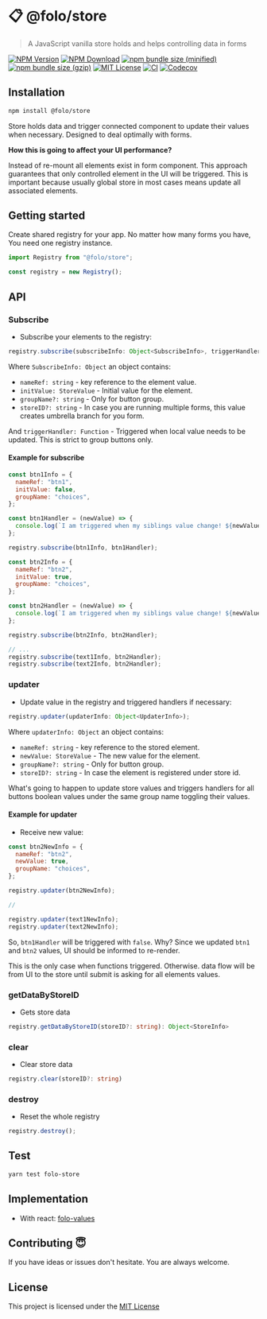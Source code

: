 # 📋 @folo/store

> A JavaScript vanilla store holds and helps controlling data in forms

<!-- prettier-ignore-start -->
[![NPM Version](https://img.shields.io/npm/v/@folo/store.svg)](https://www.npmjs.com/package/@folo/store)
[![NPM Download](https://img.shields.io/npm/dt/@folo/store.svg)](https://www.npmjs.com/package/@folo/store)
[![npm bundle size (minified)](https://img.shields.io/bundlephobia/min/react.svg)](https://www.npmjs.com/package/@folo/store)
[![npm bundle size (gzip)](https://img.shields.io/bundlephobia/minzip/react.svg)](https://www.npmjs.com/package/@folo/store)
[![MIT License](https://img.shields.io/github/license/mashape/apistatus.svg)](https://github.com/jalal246/folo/blob/master/packages/folo-store/LICENSE)
[![CI](https://img.shields.io/github/workflow/status/jalal246/folo/CI)](https://github.com/jalal246/folo/tree/master)
[![Codecov](https://img.shields.io/codecov/c/github/jalal246/folo.svg)](https://codecov.io/gh/jalal246/folo)
<!-- prettier-ignore-end -->

## Installation

```sh
npm install @folo/store
```

Store holds data and trigger connected component to update their values when
necessary. Designed to deal optimally with forms.

**How this is going to affect your UI performance?**

Instead of re-mount all elements exist in form component. This approach
guarantees that only controlled element in the UI will be triggered. This is
important because usually global store in most cases means update all associated
elements.

## Getting started

Create shared registry for your app. No matter how many forms you have, You need
one registry instance.

```js
import Registry from "@folo/store";

const registry = new Registry();
```

## API

### Subscribe

- Subscribe your elements to the registry:

```ts
registry.subscribe(subscribeInfo: Object<SubscribeInfo>, triggerHandler:? Function);
```

Where `SubscribeInfo: Object` an object contains:

- `nameRef: string` - key reference to the element value.
- `initValue: StoreValue` - Initial value for the element.
- `groupName?: string` - Only for button group.
- `storeID?: string` - In case you are running multiple forms, this value
  creates umbrella branch for you form.

And `triggerHandler: Function` - Triggered when local value needs to be
updated. This is strict to group buttons only.

#### Example for subscribe

```js
const btn1Info = {
  nameRef: "btn1",
  initValue: false,
  groupName: "choices",
};

const btn1Handler = (newValue) => {
  console.log(`I am triggered when my siblings value change! ${newValue}`);
};

registry.subscribe(btn1Info, btn1Handler);

const btn2Info = {
  nameRef: "btn2",
  initValue: true,
  groupName: "choices",
};

const btn2Handler = (newValue) => {
  console.log(`I am triggered when my siblings value change! ${newValue}`);
};

registry.subscribe(btn2Info, btn2Handler);

// ...
registry.subscribe(text1Info, btn2Handler);
registry.subscribe(text2Info, btn2Handler);
```

### updater

- Update value in the registry and triggered handlers if necessary:

```ts
registry.updater(updaterInfo: Object<UpdaterInfo>);
```

Where `updaterInfo: Object` an object contains:

- `nameRef: string` - key reference to the stored element.
- `newValue: StoreValue` - The new value for the element.
- `groupName?: string` - Only for button group.
- `storeID?: string` - In case the element is registered under store id.

What's going to happen to update store values and triggers handlers for all
buttons boolean values under the same group name toggling their values.

#### Example for updater

- Receive new value:

```js
const btn2NewInfo = {
  nameRef: "btn2",
  newValue: true,
  groupName: "choices",
};

registry.updater(btn2NewInfo);

//

registry.updater(text1NewInfo);
registry.updater(text2NewInfo);
```

So, `btn1Handler` will be triggered with `false`. Why? Since we updated `btn1`
and `btn2` values, UI should be informed to re-render.

This is the only case when functions triggered. Otherwise. data flow will be
from UI to the store until submit is asking for all elements values.

### getDataByStoreID

- Gets store data

```ts
registry.getDataByStoreID(storeID?: string): Object<StoreInfo>
```

### clear

- Clear store data

```ts
registry.clear(storeID?: string)
```

### destroy

- Reset the whole registry

```ts
registry.destroy();
```

## Test

```sh
yarn test folo-store
```

## Implementation

- With react:
  [folo-values](https://github.com/jalal246/folo/tree/master/packages/folo-values)

## Contributing 😇

If you have ideas or issues don't hesitate. You are always welcome.

## License

This project is licensed under the [MIT License](https://github.com/jalal246/folo/blob/master/packages/folo-store/LICENSE)
